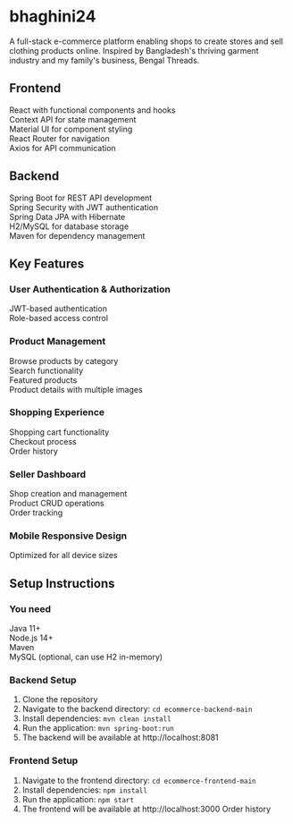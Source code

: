 # bhaghini24
A full-stack e-commerce platform enabling shops to create stores and sell clothing products online. Inspired by Bangladesh's thriving garment industry and my family's business, Bengal Threads.

## Frontend
React with functional components and hooks  
Context API for state management  
Material UI for component styling  
React Router for navigation  
Axios for API communication

## Backend
Spring Boot for REST API development  
Spring Security with JWT authentication  
Spring Data JPA with Hibernate  
H2/MySQL for database storage  
Maven for dependency management

## Key Features
### User Authentication & Authorization
JWT-based authentication  
Role-based access control

### Product Management
Browse products by category  
Search functionality  
Featured products  
Product details with multiple images

### Shopping Experience
Shopping cart functionality  
Checkout process  
Order history

### Seller Dashboard
Shop creation and management  
Product CRUD operations  
Order tracking

### Mobile Responsive Design
Optimized for all device sizes

## Setup Instructions
### You need
Java 11+  
Node.js 14+  
Maven  
MySQL (optional, can use H2 in-memory)

### Backend Setup
1. Clone the repository
2. Navigate to the backend directory: `cd ecommerce-backend-main`
3. Install dependencies: `mvn clean install`
4. Run the application: `mvn spring-boot:run`
5. The backend will be available at http://localhost:8081

### Frontend Setup
1. Navigate to the frontend directory: `cd ecommerce-frontend-main`
2. Install dependencies: `npm install`
3. Run the application: `npm start`
4. The frontend will be available at http://localhost:3000
Order history


